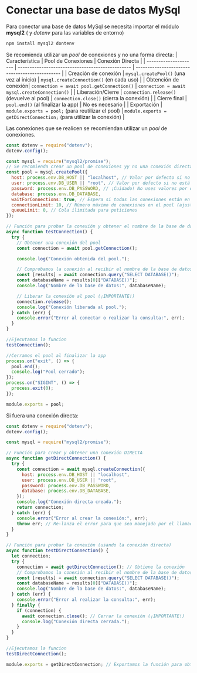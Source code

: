 # Conectar una base de datos MySql

Para conectar una base de datos MySql se necesita importar el módulo **mysql2** ( y _dotenv_ para las variables de entorno)

```bash
npm install mysql2 dontenv
```

Se recomienda utilizar un _pool_ de conexiones y no una forma directa:
| Característica | Pool de Conexiones | Conexión Directa |
| --------------------- | ------------------------------------------------ | ---------------------------------------------- |
| Creación de conexión | `mysql.createPool()` (una vez al inicio) | `mysql.createConnection()` (en cada uso) |
| Obtención de conexión| `connection = await pool.getConnection()` | `connection = await mysql.createConnection()` |
| Liberación/Cierre | `connection.release()` (devuelve al pool) | `connection.close()` (cierra la conexión) |
| Cierre final | `pool.end()` (al finalizar la app) | No es necesario |
| Exportación | `module.exports = pool;` (para reutilizar el pool) | `module.exports = getDirectConnection;` (para utilizar la conexión) |

Las conexiones que se realicen se recomiendan utilizar un _pool_ de conexiones.

```javascript
const dotenv = require("dotenv");
dotenv.config();

const mysql = require("mysql2/promise");
// Se recomienda crear un pool de conexiones yy no una conexión directa
const pool = mysql.createPool({
  host: process.env.DB_HOST || "localhost", // Valor por defecto si no está en .env
  user: process.env.DB_USER || "root", // Valor por defecto si no está en .env
  password: process.env.DB_PASSWORD, // ¡Cuidado! No uses valores por defecto para contraseñas en producción
  database: process.env.DB_DATABASE,
  waitForConnections: true, // Espera si todas las conexiones están en uso
  connectionLimit: 10, // Número máximo de conexiones en el pool (ajustar según necesidad)
  queueLimit: 0, // Cola ilimitada para peticiones
});

// Función para probar la conexión y obtener el nombre de la base de datos
async function testConnection() {
  try {
    // Obtener una conexión del pool
    const connection = await pool.getConnection();

    console.log("Conexión obtenida del pool.");

    // Comprobamos la conexión al recibir el nombre de la base de datos
    const [results] = await connection.query("SELECT DATABASE()");
    const databaseName = results[0]["DATABASE()"];
    console.log("Nombre de la base de datos:", databaseName);

    // Liberar la conexión al pool (¡IMPORTANTE!)
    connection.release();
    console.log("Conexión liberada al pool.");
  } catch (err) {
    console.error("Error al conectar o realizar la consulta:", err);
  }
}

//Ejecutamos la funcion
testConnection();

//Cerramos el pool al finalizar la app
process.on("exit", () => {
  pool.end();
  console.log("Pool cerrado");
});
process.on("SIGINT", () => {
  process.exit(0);
});

module.exports = pool;
```

Si fuera una conexión directa:

```javascript
const dotenv = require("dotenv");
dotenv.config();

const mysql = require("mysql2/promise");

// Función para crear y obtener una conexión DIRECTA
async function getDirectConnection() {
  try {
    const connection = await mysql.createConnection({
      host: process.env.DB_HOST || "localhost",
      user: process.env.DB_USER || "root",
      password: process.env.DB_PASSWORD,
      database: process.env.DB_DATABASE,
    });
    console.log("Conexión directa creada.");
    return connection;
  } catch (err) {
    console.error("Error al crear la conexión:", err);
    throw err; // Re-lanza el error para que sea manejado por el llamador
  }
}

// Función para probar la conexión (usando la conexión directa)
async function testDirectConnection() {
  let connection;
  try {
    connection = await getDirectConnection(); // Obtiene la conexión
    // Comprobamos la conexión al recibir el nombre de la base de datos
    const [results] = await connection.query("SELECT DATABASE()");
    const databaseName = results[0]["DATABASE()"];
    console.log("Nombre de la base de datos:", databaseName);
  } catch (err) {
    console.error("Error al realizar la consulta:", err);
  } finally {
    if (connection) {
      await connection.close(); // Cerrar la conexión (¡IMPORTANTE!)
      console.log("Conexión directa cerrada.");
    }
  }
}

//Ejecutamos la funcion
testDirectConnection();

module.exports = getDirectConnection; // Exportamos la función para obtener la conexión
```
